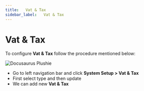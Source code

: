 ```yaml
---
title:   Vat & Tax
sidebar_label:   Vat & Tax
---
```


# Vat & Tax

To configure **Vat & Tax**  follow the procedure mentioned below:

![Docusaurus Plushie](../../../static/yoori/Screenshot_6-3-1024x415.png)

- Go to left navigation bar and click  **System Setup > Vat & Tax**
- First select type and then update
- We can add new **Vat & Tax**
